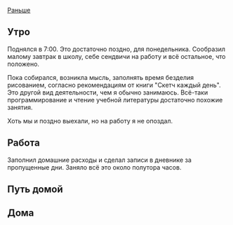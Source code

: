 [Раньше](2019.11.24.md)  
## Утро
Поднялся в 7:00. Это достаточно поздно, для понедельника. Сообразил малому завтрак в школу, себе сендвичи на работу и всё остальное, что положено.

Пока собирался, возникла мысль, заполнять время безделия рисованием, согласно рекомендациям от книги "Скетч каждый день". Это другой вид деятельности, чем я обычно занимаюсь. Всё-таки программирование и чтение учебной литературы достаточно похожие занятия.

Хоть мы и поздно выехали, но на работу я не опоздал.
## Работа
Заполнил домашние расходы и сделал записи в дневнике за пропущенные дни. Заняло всё это около полутора часов.
## Путь домой
## Дома